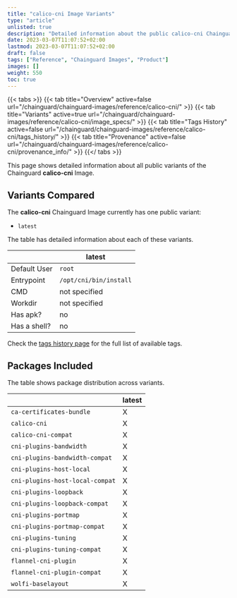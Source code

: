 ```yaml
---
title: "calico-cni Image Variants"
type: "article"
unlisted: true
description: "Detailed information about the public calico-cni Chainguard Image variants"
date: 2023-03-07T11:07:52+02:00
lastmod: 2023-03-07T11:07:52+02:00
draft: false
tags: ["Reference", "Chainguard Images", "Product"]
images: []
weight: 550
toc: true
---
```


{{< tabs >}}
{{< tab title="Overview" active=false url="/chainguard/chainguard-images/reference/calico-cni/" >}}
{{< tab title="Variants" active=true url="/chainguard/chainguard-images/reference/calico-cni/image_specs/" >}}
{{< tab title="Tags History" active=false url="/chainguard/chainguard-images/reference/calico-cni/tags_history/" >}}
{{< tab title="Provenance" active=false url="/chainguard/chainguard-images/reference/calico-cni/provenance_info/" >}}
{{</ tabs >}}

This page shows detailed information about all public variants of the Chainguard **calico-cni** Image.

## Variants Compared
The **calico-cni** Chainguard Image currently has one public variant: 

- `latest`

The table has detailed information about each of these variants.

|              | latest                 |
|--------------|------------------------|
| Default User | `root`                 |
| Entrypoint   | `/opt/cni/bin/install` |
| CMD          | not specified          |
| Workdir      | not specified          |
| Has apk?     | no                     |
| Has a shell? | no                     |

Check the [tags history page](/chainguard/chainguard-images/reference/calico-cni/tags_history/) for the full list of available tags.

## Packages Included
The table shows package distribution across variants.

|                                 | latest |
|---------------------------------|--------|
| `ca-certificates-bundle`        | X      |
| `calico-cni`                    | X      |
| `calico-cni-compat`             | X      |
| `cni-plugins-bandwidth`         | X      |
| `cni-plugins-bandwidth-compat`  | X      |
| `cni-plugins-host-local`        | X      |
| `cni-plugins-host-local-compat` | X      |
| `cni-plugins-loopback`          | X      |
| `cni-plugins-loopback-compat`   | X      |
| `cni-plugins-portmap`           | X      |
| `cni-plugins-portmap-compat`    | X      |
| `cni-plugins-tuning`            | X      |
| `cni-plugins-tuning-compat`     | X      |
| `flannel-cni-plugin`            | X      |
| `flannel-cni-plugin-compat`     | X      |
| `wolfi-baselayout`              | X      |

